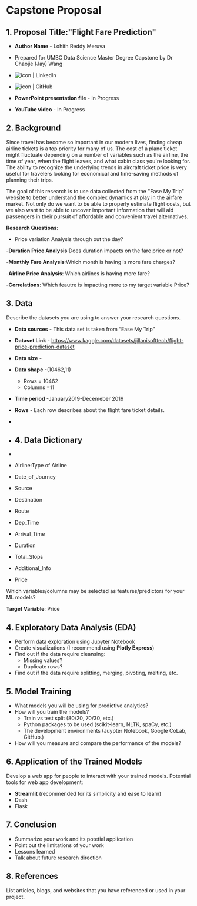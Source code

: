 # Capstone Proposal
 
## 1. Proposal Title:"Flight Fare Prediction"

- **Author Name** - Lohith Reddy Meruva
- Prepared for UMBC Data Science Master Degree Capstone by Dr Chaojie (Jay) Wang
- <a href="https://www.linkedin.com/in/lohithreddy007/"><img align="left" src="https://img.shields.io/badge/-GitHub-CD5C5C?logo=github&style=flat" alt="icon | LinkedIn"/></a> 
  
- <a href="github.com/lo-hith"><img align="left" src="https://img.shields.io/badge/-LinkedIn-1E90FF?logo=linkedin&style=flat" alt="icon | GitHub"/></a>  
- **PowerPoint presentation file** - In Progress
- **YouTube video** - In Progress 
    
## 2. Background
 Since travel has become so important in our modern lives, finding cheap airline tickets is a top priority for many of us. The cost of a plane ticket might fluctuate depending on a number of variables such as the airline, the time of year, when the flight leaves, and what cabin class you're looking for. The ability to recognize the underlying trends in aircraft ticket price is very useful for travelers looking for economical and time-saving methods of planning their trips.

The goal of this research is to use data collected from the "Ease My Trip" website to better understand the complex dynamics at play in the airfare market. Not only do we want to be able to properly estimate flight costs, but we also want to be able to uncover important information that will aid passengers in their pursuit of affordable and convenient travel alternatives.

**Research Questions:**

- Price variation Analysis through out the day?

-**Duration Price Analysis**:Does duration impacts on the  fare price or not?

-**Monthly Fare Analysis**:Which month is having is more fare charges?
  
-**Airline Price Analysis**: Which airlines is having more fare?

-**Correlations**: Which feautre is impacting more to my target variable Price?

## 3. Data 

Describe the datasets you are using to answer your research questions.

- **Data sources** - This data set is taken from “Ease My Trip”
- **Dataset Link** - https://www.kaggle.com/datasets/jillanisofttech/flight-price-prediction-dataset
- **Data size** - 
- **Data shape** -(10462,11)
  - Rows = 10462
  - Columns =11
- **Time period** -January2019-Decemeber 2019
- **Rows** - Each row describes about the flight fare ticket details.
- 
- ## 4. Data Dictionary
- 

-  Airline:Type of Airline
-  Date_of_Journey
-  Source
-  Destination
-  Route
-  Dep_Time
-  Arrival_Time
-  Duration
-  Total_Stops
-  Additional_Info
-  Price

  Which variables/columns may be selected as features/predictors for your ML models?

  **Target Variable**: Price 
## 4. Exploratory Data Analysis (EDA)

- Perform data exploration using Jupyter Notebook
- Create visualizations (I recommend using **Plotly Express**)
- Find out if the data require cleansing:
  - Missing values?
  - Duplicate rows? 
- Find out if the data require splitting, merging, pivoting, melting, etc.

## 5. Model Training 

- What models you will be using for predictive analytics?
- How will you train the models?
  - Train vs test split (80/20, 70/30, etc.)
  - Python packages to be used (scikit-learn, NLTK, spaCy, etc.)
  - The development environments (Juypter Notebook, Google CoLab, GitHub.)
- How will you measure and compare the performance of the models?

## 6. Application of the Trained Models

Develop a web app for people to interact with your trained models. Potential tools for web app development:

- **Streamlit** (recommended for its simplicity and ease to learn)
- Dash
- Flask

## 7. Conclusion

- Summarize your work and its potetial application
- Point out the limitations of your work
- Lessons learned 
- Talk about future research direction

## 8. References 

List articles, blogs, and websites that you have referenced or used in your project.
